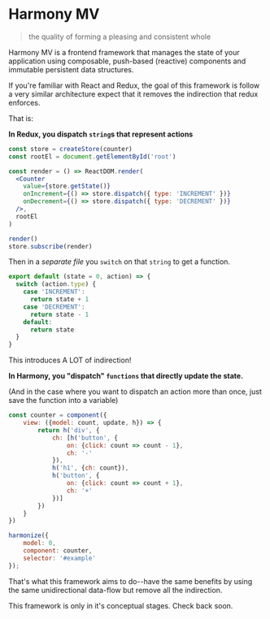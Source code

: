 # Harmony MV
> the quality of forming a pleasing and consistent whole

Harmony MV is a frontend framework that manages the state of your application using composable, push-based (reactive) components and immutable persistent data structures.

If you're familiar with React and Redux, the goal of this framework is follow a very similar architecture expect that it removes the indirection that redux enforces.

That is:

**In Redux, you dispatch `string`s that represent actions**

```jsx
const store = createStore(counter)
const rootEl = document.getElementById('root')

const render = () => ReactDOM.render(
  <Counter
    value={store.getState()}
    onIncrement={() => store.dispatch({ type: 'INCREMENT' })}
    onDecrement={() => store.dispatch({ type: 'DECREMENT' })}
  />,
  rootEl
)

render()
store.subscribe(render)
```

Then in a *separate file* you `switch` on that `string` to get a function.

```js
export default (state = 0, action) => {
  switch (action.type) {
    case 'INCREMENT':
      return state + 1
    case 'DECREMENT':
      return state - 1
    default:
      return state
  }
}
```

This introduces A LOT of indirection!

**In Harmony, you "dispatch" `functions` that directly update the state.**

(And in the case where you want to dispatch an action more than once, just save the function into a variable)

```js
const counter = component({
    view: ({model: count, update, h}) => {
        return h('div', {
            ch: [h('button', {
                on: {click: count => count - 1},
                ch: '-'
            }),
            h('h1', {ch: count}),
            h('button', {
                on: {click: count => count + 1},
                ch: '+'
            })]
        })
    }
})

harmonize({
    model: 0,
    component: counter,
    selector: '#example'
});
```

That's what this framework aims to do--have the same benefits by using the same unidirectional data-flow but remove all the indirection.

This framework is only in it's conceptual stages. Check back soon.